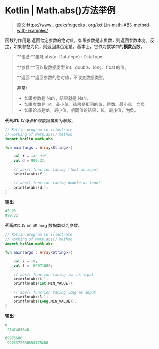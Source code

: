# Kotlin | Math.abs()方法举例

> 原文:[https://www . geeksforgeeks . org/kot Lin-math-ABS-method-with-examples/](https://www.geeksforgeeks.org/kotlin-math-abs-method-with-examples/)

函数的作用是:返回给定参数的绝对值。如果参数是非负数，则返回参数本身。反之，如果参数为负，则返回其否定值。基本上，它作为数学中的**模数**函数。

> **语法:**趣味 abs(x : DataType) : DataType
> 
> **参数:**可以取数据类型 int、double、long、float 的值。
> 
> **返回:**返回参数的绝对值，不改变数据类型。
> 
> **异常:**
> 
> *   如果参数是 NaN，结果就是 NaN。
> *   如果参数是 Int。最小值，结果是相同的值，整数。最小值，为负。
> *   如果论点是龙。最小值，相同值的结果，长。最小值，为负。

**代码#1:** 以浮点和双数据类型为参数。

```kt
// Kotlin program to illustrate
// working of Math.abs() method 
import kotlin.math.abs

fun main(args : Array<String>){

    val f = -45.23f;
    val d = 999.32;

    // abs() function taking float as input
    println(abs(f));

    // abs() function taking double as input
    println(abs(d));
}
```

**输出:**

```kt
45.23
999.32

```

**代码#2:** 以 int 和 long 数据类型为参数。

```kt
// Kotlin program to illustrate
// working of Math.abs() method 
import kotlin.math.abs

fun main(args : Array<String>){

    val i = -0;
    val l = -69973688;

    // abs() function taking int as input
    println(abs(i));
    println(abs(Int.MIN_VALUE));

    // abs() function taking long as input
    println(abs(l));
    println(abs(Long.MIN_VALUE));
}
```

**输出:**

```kt
0
-2147483648

69973688
-9223372036854775808

```